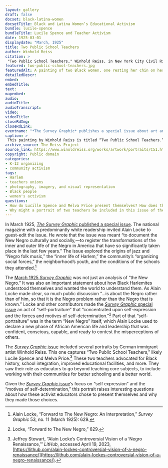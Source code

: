 ```yaml
--- 
layout: gallery
draft: false
docset: black-latina-women
docsetTitle: Black and Latina Women’s Educational Activism
bundle: lucile-spence
bundleTitle: Lucile Spence and Teacher Activism
date: 1925-03-01
displaydate: "March, 1925"
title: Two Public School Teachers
author: Winhold Reiss
citation: >
 "Two Public School Teachers," Winhold Reiss, in New York City Civil Rights History Project, Accessed: [Month Day, Year], https://nyccivilrightshistory.org/gallery/two-public-school-teachers.
featured: two-public-school-teachers.jpg
featuredAlt: A painting of two Black women, one resting her chin on her closed hand and the other holding a notebook. They both look directly at the viewer.
detailedDescr: 
embed: 
embedTitle: 
text: 
mapembed: 
audio: 
audioTitle: 
audioTranscript: 
video: 
videoTitle: 
closeRdImg: 
closeRdLink: 
eventname: "*The Survey Graphic* publishes a special issue about art and intellectual life in Harlem, edited by Alain Locke."
caption: >
 This painting by Winhold Reiss is titled “Two Public School Teachers.” It was printed in the March 1925 issue of *The Survey Graphic,* which focused on art and intellectual life in Harlem.
archive_source: The Reiss Project
source_link: https://www.winoldreiss.org/works/artwork/portraits/C51.htm
copyright: Public domain
categories: 
- K-12 organizing
- community activism
tags: 
- Harlem
- teachers unions
- photography, imagery, and visual representation
- Black people 
- women's activism
questions:
- How do Lucille Spence and Melva Price present themselves? How does the portrait artist present the two teachers?
- Why might a portrait of two teachers be included in this issue of the *Survey Graphic*?
---  
```


In March 1925, [*The Survey Graphic* published a special issue](https://umedia.lib.umn.edu/item/p16022coll336:2133). The national magazine with a predominantly white readership invited Alain Locke to guest-edit the issue. He wrote that the issue was meant “to document the New Negro culturally and socially,—to register the transformations of the inner and outer life of the Negro in America that have so significantly taken place in the last few years.” The issue explored the origins of jazz and “Negro folk music,” the “inner life of Harlem,” the community’s “organizing social forces,” the neighborhood’s youth, and the conditions of the schools they attended.[^1]  

The [March 1925 *Survey Graphic*](https://umedia.lib.umn.edu/item/p16022coll336:2133) was not just an analysis of “the New Negro.” It was also an important statement about how Black Harlemites understood themselves and wanted the world to understand them. As Alain Locke made clear, so much public discussion “...is about the Negro rather than of him, so that it is the Negro problem rather than the Negro that is known.” Locke and other contributors made the [*Survey Graphic* special issue](https://umedia.lib.umn.edu/item/p16022coll336:2133) an act of “self-portraiture” that “concentrated upon self-expression and the forces and motives of self-determination.”[^2] Part of that “self-portraiture” was in the term “New Negro” itself, which Alain Locke used to declare a new phase of African American life and leadership that was confident, conscious, capable, and ready to contest the misperceptions of others.

The [*Survey Graphic* issue](https://umedia.lib.umn.edu/item/p16022coll336:2133) included several portraits by German immigrant artist Winhold Reiss. This one captures “Two Public School Teachers,” likely Lucile Spence and Melva Price.[^3] These two teachers advocated for Black history, school integration, improved educational facilities, and more. They saw their role as educators to go beyond teaching core subjects, to include working with their communities for better schooling and a better world.

Given the [*Survey Graphic* issue](https://umedia.lib.umn.edu/item/p16022coll336:2133)’s focus on “self expression” and the “motives of self-determination,” this portrait raises interesting questions about how these activist educators chose to present themselves and why they made those choices.

[^1]: Alain Locke, “Forward to The New Negro: An Interpretation,” *Survey Graphic* 53, no. 11 (March 1925): 629.

[^2]: Locke, “Forward to The New Negro,” 629.

[^3]: Jeffrey Stewart, “Alain Locke’s Controversial Vision of a ‘Negro Renaissance,’” *LitHub*, accessed April 19, 2023, [https://lithub.com/alain-lockes-controversial-vision-of-a-negro-renaissance/](https://lithub.com/alain-lockes-controversial-vision-of-a-negro-renaissance/).
